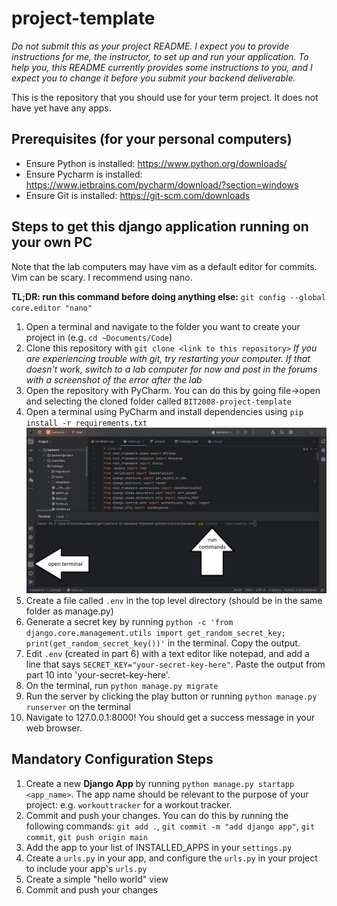 # project-template

*Do not submit this as your project README. I expect you to provide instructions for me, the instructor, to set up and run your application. To help you, this README currently provides some instructions to you, and I expect you to change it before you submit your backend deliverable.*

This is the repository that you should use for your term project. It does not have yet have any apps.

## Prerequisites (for your personal computers)

* Ensure Python is installed: https://www.python.org/downloads/
* Ensure Pycharm is installed: https://www.jetbrains.com/pycharm/download/?section=windows
* Ensure Git is installed: https://git-scm.com/downloads

## Steps to get this django application running on your own PC

Note that the lab computers may have vim as a default editor for commits. Vim can be scary. I recommend using nano. 

**TL;DR: run this command before doing anything else:** `git config --global core.editor "nano"` 

1) Open a terminal and navigate to the folder you want to create your project in (e.g. `cd ~Documents/Code`)
2) Clone this repository with `git clone <link to this repository>`
*If you are experiencing trouble with git, try restarting your computer. If that doesn't work, switch to a lab computer for now and post in the forums with a screenshot of the error after the lab*
3) Open the repository with PyCharm. You can do this by going file->open and selecting the cloned folder called `BIT2008-project-template`
4) Open a terminal using PyCharm and install dependencies using `pip install -r requirements.txt`
![install dependencies](readme_assets/run-terminal.jpg)
5) Create a file called `.env` in the top level directory (should be in the same folder as manage.py)
6) Generate a secret key by running `python -c 'from django.core.management.utils import get_random_secret_key; print(get_random_secret_key())'` in the terminal. Copy the output.
7) Edit `.env` (created in part 6) with a text editor like notepad, and add a line that says `SECRET_KEY="your-secret-key-here"`. Paste the output from part 10 into 'your-secret-key-here'.
8) On the terminal, run `python manage.py migrate`
9) Run the server by clicking the play button or running `python manage.py runserver` on the terminal
10) Navigate to 127.0.0.1:8000! You should get a success message in your web browser.

## Mandatory Configuration Steps

1. Create a new **Django App** by running `python manage.py startapp <app_name>`. The app name should be relevant to the purpose of your project: e.g. `workouttracker` for a workout tracker.
2. Commit and push your changes. You can do this by running the following commands: `git add .`, `git commit -m "add django app"`, `git commit`, `git push origin main`
3. Add the app to your list of INSTALLED_APPS in your `settings.py`
4. Create a `urls.py` in your app, and configure the `urls.py` in your project to include your app's `urls.py`
5. Create a simple "hello world" view
6. Commit and push your changes
